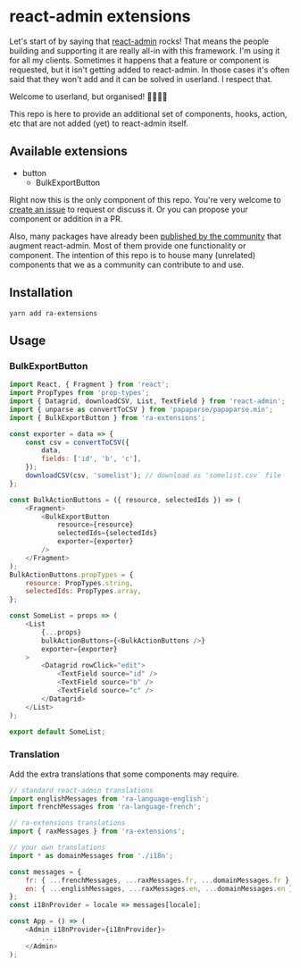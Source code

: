 # react-admin extensions

Let's start of by saying that [react-admin](https://github.com/marmelab/react-admin) rocks! That means the people building and supporting it are really all-in with this framework. I'm using it for all my clients. Sometimes it happens that a feature or component is requested, but it isn't getting added to react-admin. In those cases it's often said that they won't add and it can be solved in userland. I respect that.

Welcome to userland, but organised! 👨‍💻👩‍💻

This repo is here to provide an additional set of components, hooks, action, etc that are not added (yet) to react-admin itself.

## Available extensions

- button
  - BulkExportButton

Right now this is the only component of this repo. You're very welcome to [create an issue](https://github.com/christiaanwesterbeek/ra-extensions/issues/new) to request or discuss it. Or you can propose your component or addition in a PR.

Also, many packages have already been [published by the community](https://marmelab.com/react-admin/Ecosystem.html) that augment react-admin. Most of them provide one functionality or component. The intention of this repo is to house many (unrelated) components that we as a community can contribute to and use.

## Installation

`yarn add ra-extensions`

## Usage

### BulkExportButton

```javascript
import React, { Fragment } from 'react';
import PropTypes from 'prop-types';
import { Datagrid, downloadCSV, List, TextField } from 'react-admin';
import { unparse as convertToCSV } from 'papaparse/papaparse.min';
import { BulkExportButton } from 'ra-extensions';

const exporter = data => {
    const csv = convertToCSV({
        data,
        fields: ['id', 'b', 'c'],
    });
    downloadCSV(csv, 'somelist'); // download as 'somelist.csv` file
};

const BulkActionButtons = ({ resource, selectedIds }) => (
    <Fragment>
        <BulkExportButton
            resource={resource}
            selectedIds={selectedIds}
            exporter={exporter}
        />
    </Fragment>
);
BulkActionButtons.propTypes = {
    resource: PropTypes.string,
    selectedIds: PropTypes.array,
};

const SomeList = props => (
    <List
        {...props}
        bulkActionButtons={<BulkActionButtons />}
        exporter={exporter}
    >
        <Datagrid rowClick="edit">
            <TextField source="id" />
            <TextField source="b" />
            <TextField source="c" />
        </Datagrid>
    </List>
);

export default SomeList;
```

### Translation

Add the extra translations that some components may require.

```javascript
// standard react-admin translations
import englishMessages from 'ra-language-english';
import frenchMessages from 'ra-language-french';

// ra-extensions translations
import { raxMessages } from 'ra-extensions';

// your own translations
import * as domainMessages from './i18n';

const messages = {
    fr: { ...frenchMessages, ...raxMessages.fr, ...domainMessages.fr },
    en: { ...englishMessages, ...raxMessages.en, ...domainMessages.en },
};
const i18nProvider = locale => messages[locale];

const App = () => (
    <Admin i18nProvider={i18nProvider}>
        ...
    </Admin>
);
```
